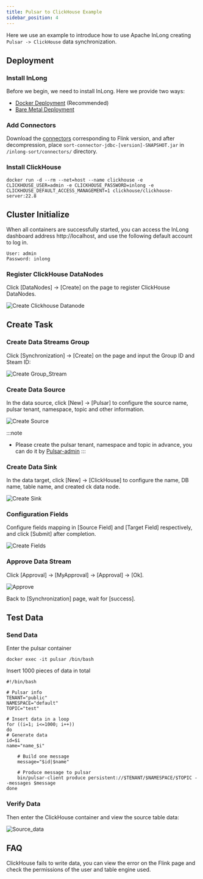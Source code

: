 ```yaml
---
title: Pulsar to ClickHouse Example
sidebar_position: 4
---
```


Here we use an example to introduce how to use Apache InLong creating `Pulsar -> ClickHouse` data synchronization.

## Deployment
### Install InLong

Before we begin, we need to install InLong. Here we provide two ways:
- [Docker Deployment](deployment/docker.md) (Recommended)
- [Bare Metal Deployment](deployment/bare_metal.md)

### Add Connectors

Download the [connectors](https://inlong.apache.org/downloads/) corresponding to Flink version, and after decompression, place `sort-connector-jdbc-[version]-SNAPSHOT.jar` in `/inlong-sort/connectors/` directory.

### Install ClickHouse
```shell
docker run -d --rm --net=host --name clickhouse -e CLICKHOUSE_USER=admin -e CLICKHOUSE_PASSWORD=inlong -e CLICKHOUSE_DEFAULT_ACCESS_MANAGEMENT=1 clickhouse/clickhouse-server:22.8
```

## Cluster Initialize
When all containers are successfully started, you can access the InLong dashboard address http://localhost, and use the following default account to log in.
```
User: admin
Password: inlong
```

### Register ClickHouse DataNodes

Click [DataNodes] -> [Create] on the page to register ClickHouse DataNodes.

![Create Clickhouse Datanode](img/pulsar_clickhouse/clickhouse_datanode.png)

## Create Task
### Create Data Streams Group

Click [Synchronization] → [Create] on the page and input the Group ID and Steam ID:

![Create Group_Stream](img/pulsar_clickhouse/group_stream.png)

### Create Data Source
In the data source, click [New] → [Pulsar] to configure the source name, pulsar tenant, namespace, topic and other information.

![Create Source](img/pulsar_clickhouse/source.png)

:::note
- Please create the pulsar tenant, namespace and topic in advance, you can do it by [Pulsar-admin](https://pulsar.apache.org/docs/2.10.x/pulsar-admin/#create-3) 
:::

### Create Data Sink

In the data target, click [New] → [ClickHouse] to configure the name, DB name, table name, and created ck data node.

![Create Sink](img/pulsar_clickhouse/sink.png)

### Configuration Fields

Configure fields mapping in [Source Field] and [Target Field] respectively, and click [Submit] after completion.

![Create Fields](img/pulsar_clickhouse/sink_fields.png)

### Approve Data Stream

Click [Approval] -> [MyApproval] -> [Approval] -> [Ok].

![Approve](img/pulsar_clickhouse/approve.png)

Back to [Synchronization] page, wait for [success].

## Test Data
### Send Data

Enter the pulsar container

```shell
docker exec -it pulsar /bin/bash
```

Insert 1000 pieces of data in total
```shell
#!/bin/bash

# Pulsar info
TENANT="public"
NAMESPACE="default"
TOPIC="test"

# Insert data in a loop
for ((i=1; i<=1000; i++))
do
# Generate data
id=$i
name="name_$i"

    # Build one message
    message="$id|$name"

    # Produce message to pulsar
    bin/pulsar-client produce persistent://$TENANT/$NAMESPACE/$TOPIC --messages $message
done
```

### Verify Data

Then enter the ClickHouse container and view the source table data:

![Source_data](img/pulsar_clickhouse/sink_data.png)

## FAQ
ClickHouse fails to write data, you can view the error on the Flink page and check the permissions of the user and table engine used.